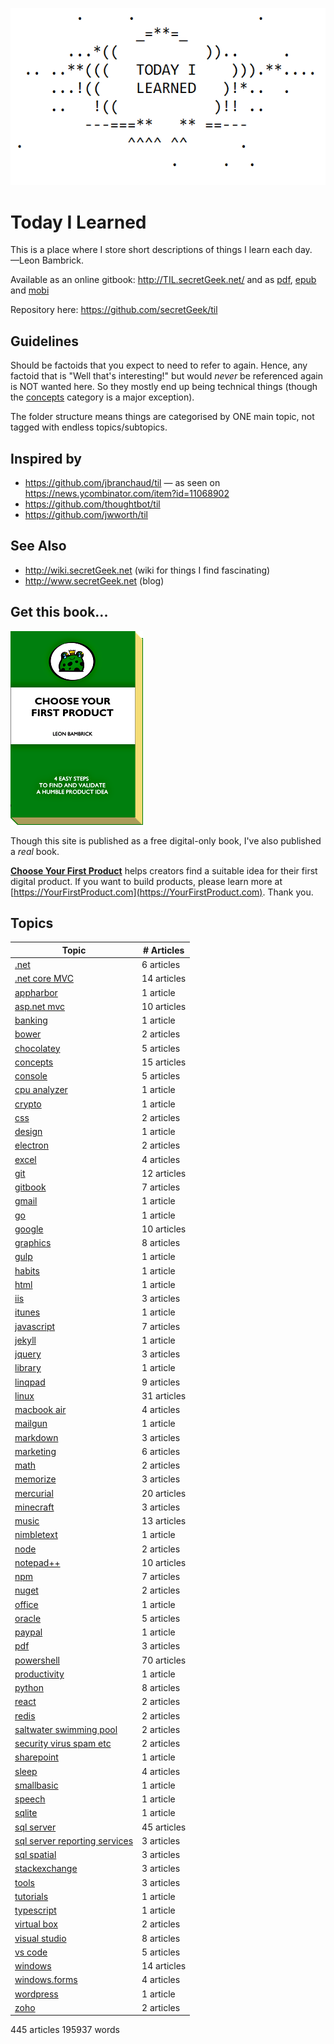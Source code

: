 ![Today I Learned](today_i_learned.png)


# Today I Learned

This is a place where I store short descriptions of things I learn each day.
<br />&mdash;Leon Bambrick.

Available as an online gitbook: http://TIL.secretGeek.net/ and as [pdf](https://www.gitbook.com/download/pdf/book/secretgeek/til), [epub](https://www.gitbook.com/download/epub/book/secretgeek/til) and [mobi](https://www.gitbook.com/download/mobi/book/secretgeek/til)

Repository here: https://github.com/secretGeek/til

## Guidelines

Should be factoids that you expect to need to refer to again. Hence, any factoid that is "Well that's interesting!" but would *never* be referenced again is NOT wanted here. So they mostly end up being technical things (though the [concepts](concepts/01_summary.md) category is a major exception).

The folder structure means things are categorised by ONE main topic, not tagged with endless topics/subtopics.

## Inspired by

 * https://github.com/jbranchaud/til &mdash; as seen on https://news.ycombinator.com/item?id=11068902
 * https://github.com/thoughtbot/til
 * https://github.com/jwworth/til

## See Also

 * http://wiki.secretGeek.net (wiki for things I find fascinating)
 * http://www.secretGeek.net (blog)

## Get this book...

<p><a href='http://YourFirstProduct.com'><img src='yfp_book.png' title='Your First Product' alt='Your First Product' /></a></p>

Though this site is published as a free digital-only book, I've also published a *real* book.

**[Choose Your First Product](https://YourFirstProduct.com)** helps creators find a suitable idea for their first digital product. If you want to build products, please learn more at [https://YourFirstProduct.com](https://YourFirstProduct.com). Thank you.







## Topics

|Topic|# Articles|
|-----|----------|
| [.net](.net/01_summary.md) | 6 articles |
 | [.net core MVC](.net_core_MVC/01_summary.md) | 14 articles |
 | [appharbor](appharbor/01_summary.md) | 1 article |
 | [asp.net mvc](asp.net_mvc/01_summary.md) | 10 articles |
 | [banking](banking/01_summary.md) | 1 article |
 | [bower](bower/01_summary.md) | 2 articles |
 | [chocolatey](chocolatey/01_summary.md) | 5 articles |
 | [concepts](concepts/01_summary.md) | 15 articles |
 | [console](console/01_summary.md) | 5 articles |
 | [cpu analyzer](cpu_analyzer/01_summary.md) | 1 article |
 | [crypto](crypto/01_summary.md) | 1 article |
 | [css](css/01_summary.md) | 2 articles |
 | [design](design/01_summary.md) | 1 article |
 | [electron](electron/01_summary.md) | 2 articles |
 | [excel](excel/01_summary.md) | 4 articles |
 | [git](git/01_summary.md) | 12 articles |
 | [gitbook](gitbook/01_summary.md) | 7 articles |
 | [gmail](gmail/01_summary.md) | 1 article |
 | [go](go/01_summary.md) | 1 article |
 | [google](google/01_summary.md) | 10 articles |
 | [graphics](graphics/01_summary.md) | 8 articles |
 | [gulp](gulp/01_summary.md) | 1 article |
 | [habits](habits/01_summary.md) | 1 article |
 | [html](html/01_summary.md) | 1 article |
 | [iis](iis/01_summary.md) | 3 articles |
 | [itunes](itunes/01_summary.md) | 1 article |
 | [javascript](javascript/01_summary.md) | 7 articles |
 | [jekyll](jekyll/01_summary.md) | 1 article |
 | [jquery](jquery/01_summary.md) | 3 articles |
 | [library](library/01_summary.md) | 1 article |
 | [linqpad](linqpad/01_summary.md) | 9 articles |
 | [linux](linux/01_summary.md) | 31 articles |
 | [macbook air](macbook_air/01_summary.md) | 4 articles |
 | [mailgun](mailgun/01_summary.md) | 1 article |
 | [markdown](markdown/01_summary.md) | 3 articles |
 | [marketing](marketing/01_summary.md) | 6 articles |
 | [math](math/01_summary.md) | 2 articles |
 | [memorize](memorize/01_summary.md) | 3 articles |
 | [mercurial](mercurial/01_summary.md) | 20 articles |
 | [minecraft](minecraft/01_summary.md) | 3 articles |
 | [music](music/01_summary.md) | 13 articles |
 | [nimbletext](nimbletext/01_summary.md) | 1 article |
 | [node](node/01_summary.md) | 2 articles |
 | [notepad++](notepad++/01_summary.md) | 10 articles |
 | [npm](npm/01_summary.md) | 7 articles |
 | [nuget](nuget/01_summary.md) | 2 articles |
 | [office](office/01_summary.md) | 1 article |
 | [oracle](oracle/01_summary.md) | 5 articles |
 | [paypal](paypal/01_summary.md) | 1 article |
 | [pdf](pdf/01_summary.md) | 3 articles |
 | [powershell](powershell/01_summary.md) | 70 articles |
 | [productivity](productivity/01_summary.md) | 1 article |
 | [python](python/01_summary.md) | 8 articles |
 | [react](react/01_summary.md) | 2 articles |
 | [redis](redis/01_summary.md) | 2 articles |
 | [saltwater swimming pool](saltwater_swimming_pool/01_summary.md) | 2 articles |
 | [security virus spam etc](security_virus_spam_etc/01_summary.md) | 2 articles |
 | [sharepoint](sharepoint/01_summary.md) | 1 article |
 | [sleep](sleep/01_summary.md) | 4 articles |
 | [smallbasic](smallbasic/01_summary.md) | 1 article |
 | [speech](speech/01_summary.md) | 1 article |
 | [sqlite](sqlite/01_summary.md) | 1 article |
 | [sql server](sql_server/01_summary.md) | 45 articles |
 | [sql server reporting services](sql_server_reporting_services/01_summary.md) | 3 articles |
 | [sql spatial](sql_spatial/01_summary.md) | 3 articles |
 | [stackexchange](stackexchange/01_summary.md) | 3 articles |
 | [tools](tools/01_summary.md) | 3 articles |
 | [tutorials](tutorials/01_summary.md) | 1 article |
 | [typescript](typescript/01_summary.md) | 1 article |
 | [virtual box](virtual_box/01_summary.md) | 2 articles |
 | [visual studio](visual_studio/01_summary.md) | 8 articles |
 | [vs code](vs_code/01_summary.md) | 5 articles |
 | [windows](windows/01_summary.md) | 14 articles |
 | [windows.forms](windows.forms/01_summary.md) | 4 articles |
 | [wordpress](wordpress/01_summary.md) | 1 article |
 | [zoho](zoho/01_summary.md) | 2 articles |


445 articles
195937 words
